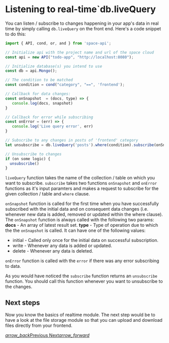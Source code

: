 # Listening to real-time`db.liveQuery
You can listen / subscribe to changes happening in your app's data in real time by simply calling `db.liveQuery` on the front end. Here's a code snippet to do this:

```js
import { API, cond, or, and } from 'space-api';

// Initialize api with the project name and url of the space cloud
const api = new API("todo-app", "http://localhost:8080");

// Initialize database(s) you intend to use
const db = api.Mongo();

// The condition to be matched
const condition = cond("category", "==", 'frontend');

// Callback for data changes:
const onSnapshot  = (docs, type) => {
   console.log(docs, snapshot)
}

// Callback for error while subscribing
const onError = (err) => {
   console.log('Live query error', err)
}

// Subscribe to any changes in posts of 'frontend' category
let unsubscribe = db.liveQuery('posts').where(condition).subscribe(onSnapshot, onError) 

// Unsubscribe to changes
if (on some logic) {
  unsubscribe()
}
```

`liveQuery` function takes the name of the collection / table on which you want to subscribe. `subscribe` takes two functions `onSnapshot` and `onError` functions as it's input paramters and makes a request to subscribe for the given collection / table and `where` clause. 

`onSnapshot` function is called for the first time when you have successfully subscribed with the initial data and on consequent data changes (i.e. whenever new data is added, removed or updated within the where clause). The `onSnapshot` function is always called with the following two params: 
**docs** - An array of latest result set.
**type** - Type of operation due to which the the `onSnapshot` is called. It can have one of the following values:
- initial - Called only once for the initial data on successful subscription.
- write - Whenever any data is added or updated.
- delete - Whenever any data is deleted.

`onError` function is called with the `error` if there was any error subscribing to data.

As you would have noticed the `subscribe` function returns an `unsubscribe` function. You should call this function whenever you want to unsubscribe to the changes.

## Next steps

Now you know the basics of realtime module. The next step would be to have a look at the file storage module so that you can upload and download files directly from your frontend.

<div class="btns-wrapper">
  <a href="/docs/realtime/overview" class="waves-effect waves-light btn primary-btn-border btn-small">
    <i class="material-icons btn-with-icon">arrow_back</i>Previous
  </a>
  <a href="/docs/file-storage/overview" class="waves-effect waves-light btn primary-btn-fill btn-small">
    Next<i class="material-icons btn-with-icon">arrow_forward</i>
  </a>
</div>
